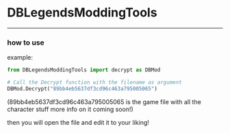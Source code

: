 # DBLegendsModdingTools
---
### how to use

example:
```py
from DBLegendsModdingTools import decrypt as DBMod

# Call the Decrypt function with the filename as argument
DBMod.Decrypt("89bb4eb5637df3cd96c463a795005065")
```
(89bb4eb5637df3cd96c463a795005065 is the game file with all the character stuff more info on it coming soon!)

then you will open the file and edit it to your liking!
